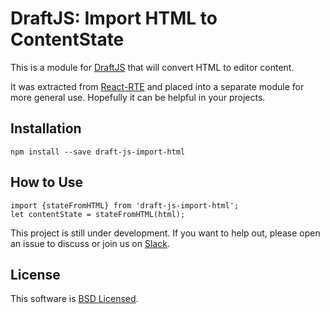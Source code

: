 # DraftJS: Import HTML to ContentState

This is a module for [DraftJS](https://github.com/facebook/draft-js) that will convert HTML to editor content.

It was extracted from [React-RTE](https://react-rte.org) and placed into a separate module for more general use. Hopefully it can be helpful in your projects.

## Installation

    npm install --save draft-js-import-html

## How to Use

    import {stateFromHTML} from 'draft-js-import-html';
    let contentState = stateFromHTML(html);

This project is still under development. If you want to help out, please open an issue to discuss or join us on [Slack](https://draftjs.slack.com/).

## License

This software is [BSD Licensed](/LICENSE).
